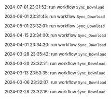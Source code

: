 2024-07-01 23:31:52: run workflow `Sync_Download` 

2024-06-01 23:31:45: run workflow `Sync_Download` 

2024-05-01 23:32:01: run workflow `Sync_Download` 

2024-04-15 23:34:00: run workflow `Sync_Download` 

2024-04-01 23:34:20: run workflow `Sync_Download` 

2024-03-28 23:35:42: run workflow `Sync_Download` 

2024-03-20 23:32:21: run workflow `Sync_Download` 

2024-03-13 23:53:35: run workflow `Sync_Download` 

2024-03-06 23:32:07: run workflow `Sync_Download` 

2024-02-28 23:32:16: run workflow `Sync_Download` 


